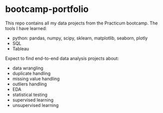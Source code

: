 # bootcamp-portfolio
This repo contains all my data projects from the Practicum bootcamp.
The tools I have learned:
- python: pandas, numpy, scipy, sklearn, matplotlib, seaborn, plotly
- SQL
- Tableau

Expect to find end-to-end data analysis projects about:
- data wrangling
- duplicate handling
- missing value handling
- outliers handling
- EDA
- statistical testing
- supervised learning
- unsupervised learning
